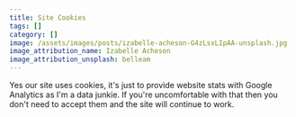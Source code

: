 ```yaml
---
title: Site Cookies
tags: []
category: []
image: /assets/images/posts/izabelle-acheson-G4zLsxLIpAA-unsplash.jpg
image_attribution_name: Izabelle Acheson
image_attribution_unsplash: belleam
---
```

Yes our site uses cookies, it's just to provide website stats with Google Analytics as I'm a data junkie. If you're uncomfortable with that then you don't need to accept them and the site will continue to work.
